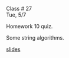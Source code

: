 <div class="lecture1">

<div class="column_date">
<p markdown="block">

Class # 27 <br>
Tue, 5/7



</p>
</div>

<div class="column_materials">
<p markdown="block">

Homework 10 quiz.

Some string algorithms.

[slides](slides/12-string-algorithms.html)

</p>
</div>

<div class="column_assign">
<p markdown="block">




</p>
</div>

</div>
